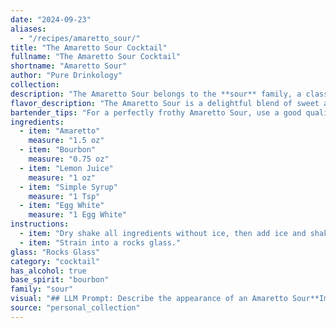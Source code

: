```yaml
---
date: "2024-09-23"
aliases:
  - "/recipes/amaretto_sour/"
title: "The Amaretto Sour Cocktail"
fullname: "The Amaretto Sour Cocktail"
shortname: "Amaretto Sour"
author: "Pure Drinkology"
collection:
description: "The Amaretto Sour belongs to the **sour** family, a classic cocktail category characterized by its tart, sweet, and often frothy texture. Its exact origin is debated, but its roots likely lie in the 19th century, possibly evolving from the Whiskey Sour with the addition of Amaretto. "
flavor_description: "The Amaretto Sour is a delightful blend of sweet and tart. The Amaretto provides a rich almond flavor, while the Bourbon adds warmth and spice. Lemon juice balances the sweetness with a bright citrus tang, and the simple syrup adds a touch of sweetness. The egg white creates a velvety, foamy texture that adds to the overall luxurious experience. "
bartender_tips: "For a perfectly frothy Amaretto Sour, use a good quality Amaretto and fresh lemon juice.  Dry shake the egg white and spirits first to create a smooth, creamy foam. Then add ice and shake again to chill. Strain into a chilled coupe glass and garnish with a lemon twist for a classic touch. "
ingredients:
  - item: "Amaretto"
    measure: "1.5 oz"
  - item: "Bourbon"
    measure: "0.75 oz"
  - item: "Lemon Juice"
    measure: "1 oz"
  - item: "Simple Syrup"
    measure: "1 Tsp"
  - item: "Egg White"
    measure: "1 Egg White"
instructions:
  - item: "Dry shake all ingredients without ice, then add ice and shake again."
  - item: "Strain into a rocks glass."
glass: "Rocks Glass"
category: "cocktail"
has_alcohol: true
base_spirit: "bourbon"
family: "sour"
visual: "## LLM Prompt: Describe the appearance of an Amaretto Sour**Imagine a cocktail glass filled with a beautifully layered concoction. The top layer is a fluffy, white foam, reminiscent of a cloud. Beneath it, a vibrant golden hue shimmers, the color of a setting sun. The liquid itself is smooth and inviting, its surface glistening with a subtle sheen. This cocktail has an elegant presence, its layers creating a visual masterpiece that speaks of both luxury and sophistication. **Please describe the following details:*** **The texture of the foam:** Is it airy and light, or dense and creamy? * **The color of the liquid beneath the foam:** Is it a deep amber, a pale gold, or something in between?* **The sheen of the surface:** Is it subtle, shimmering, or reflective? * **Any other visual details that contribute to the overall impression:**  Are there any droplets clinging to the glass? Does the light play off the liquid in a particular way?**Your description should be evocative and capture the essence of this classic cocktail.** "
source: "personal_collection"
---
```



